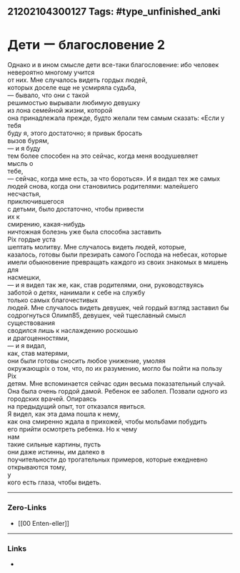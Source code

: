21202104300127
Tags: #type_unfinished_anki 
---
# Дети ー благословение 2

Однако и в ином смысле дети все-таки благословение: ибо человек <br>невероятно многому учится <br>от них. Мне случалось видеть гордых людей, <br>которых доселе еще не усмиряла судьба, <br>— бывало, что они с такой <br>решимостью вырывали любимую девушку <br>из лона семейной жизни, которой <br>она принадлежала прежде, будто желали тем самым сказать: «Если у тебя <br>буду я, этого достаточно; я привык бросать <br>вызов бурям, <br>— и я буду <br>тем более способен на это сейчас, когда меня воодушевляет <br>мысль о <br>тебе, <br>— сейчас, когда мне есть, за что бороться». И я видал тех же самых <br>людей снова, когда они становились родителями: малейшего несчастья, <br>приключившегося <br>с детьми, было достаточно, чтобы привести <br>их к <br>смирению, какая-нибудь <br>ничтожная болезнь уже была способна заставить <br>Pix гордые уста <br>шептать молитву. Мне случалось видеть людей, которые, <br>казалось, готовы были презирать самого Господа на небесах, которые <br>имели обыкновение превращать каждого из своих знакомых в мишень для <br>насмешки, <br>— и я видел так же, как, став родителями, они, руководствуясь <br>заботой о детях, нанимали к себе на службу <br>только самых благочестивых <br>людей. Мне случалось видеть девушек, чей гордый взгляд заставил бы <br>содрогнуться Олимп85, девушек, чей тщеславный смысл существования <br>сводился лишь к наслаждению роскошью <br>и драгоценностями, <br>— и я видал, <br>как, став матерями, <br>они были готовы сносить любое унижение, умоляя <br>окружающріх о том, что, по их разумению, могло бы пойти на пользу <br>Pix <br>детям. Мне вспоминается сейчас один весьма показательный случай. <br>Она была очень гордой дамой. Ребенок ее заболел. Позвали одного из <br>городских врачей. Опираясь <br>на предыдущий опыт, тот отказался явиться. <br>Я видел, как эта дама пошла к нему, <br>как она смиренно ждала в прихожей, чтобы мольбами побудить <br>его прийти осмотреть ребенка. Но к чему <br>нам <br>такие сильные картины, пусть <br>они даже истинны, им далеко в <br>поучительности до трогательных примеров, которые ежедневно открываются тому, <br>у <br>кого есть глаза, чтобы видеть.

---
### Zero-Links
- [[00 Enten-eller]]
---
### Links
-
